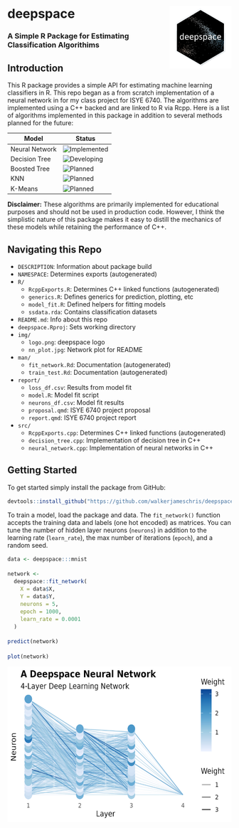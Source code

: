 # deepspace <img src='img/logo.png' align="right" height="140" />

###  A Simple R Package for Estimating Classification Algorithims

## Introduction

This R package provides a simple API for estimating machine learning classifiers
in R. This repo began as a from scratch implementation of a neural network in
for my class project for ISYE 6740. The algorithms are implemented using a C++
backed and are linked to R via Rcpp. Here is a list of algorithms implemented
in this package in addition to several methods planned for the future:

| Model | Status |
| ----- | ------ |
| Neural Network | ![Implemented](https://img.shields.io/badge/Implemented-green) |
| Decision Tree | ![Developing](https://img.shields.io/badge/Developing-yellow) |
| Boosted Tree | ![Planned](https://img.shields.io/badge/Planned-red)
| KNN | ![Planned](https://img.shields.io/badge/Planned-red)
| K-Means | ![Planned](https://img.shields.io/badge/Planned-red)

**Disclaimer:** These algorithms are primarily implemented for educational
purposes and should not be used in production code. However, I think the
simplistic nature of this  package makes it easy to distill the mechanics of
these models while retaining the performance of C++.

## Navigating this Repo

* `DESCRIPTION`: Information about package build
* `NAMESPACE`: Determines exports (autogenerated)
* `R/`
  * `RcppExports.R`: Determines C++ linked functions (autogenerated)
  * `generics.R`: Defines generics for prediction, plotting, etc
  * `model_fit.R`: Defined helpers for fitting models
  * `ssdata.rda`: Contains classification datasets
* `README.md`: Info about this repo
* `deepspace.Rproj`: Sets working directory
* `img/`
  * `logo.png`: deepspace logo
  * `nn_plot.jpg`: Network plot for README
* `man/`
  * `fit_network.Rd`: Documentation (autogenerated)
  * `train_test.Rd`: Documentation (autogenerated)
* `report/`
  * `loss_df.csv`: Results from model fit
  * `model.R`: Model fit script
  * `neurons_df.csv`: Model fit results
  * `proposal.qmd`: ISYE 6740 project proposal
  * `report.qmd`: ISYE 6740 project report
* `src/`
  * `RcppExports.cpp`: Determines C++ linked functions (autogenerated)
  * `decision_tree.cpp`: Implementation of decision tree in C++
  * `neural_network.cpp`: Implementation of neural networks in C++

## Getting Started

To get started simply install the package from GitHub:

```r
devtools::install_github("https://github.com/walkerjameschris/deepspace")
```

To train a model, load the package and data. The `fit_network()` function
accepts the training data and labels (one hot encoded) as matrices. You can tune
the number of hidden layer neurons (`neurons`) in addition to the learning rate
(`learn_rate`), the max number of iterations (`epoch`), and a random seed.

```r
data <- deepspace:::mnist

network <-
  deepspace::fit_network(
    X = data$X,
    Y = data$Y,
    neurons = 5,
    epoch = 1000,
    learn_rate = 0.0001
  )

predict(network)

plot(network)
```

<img src='img/nn_plot.jpg' height="350"/>
